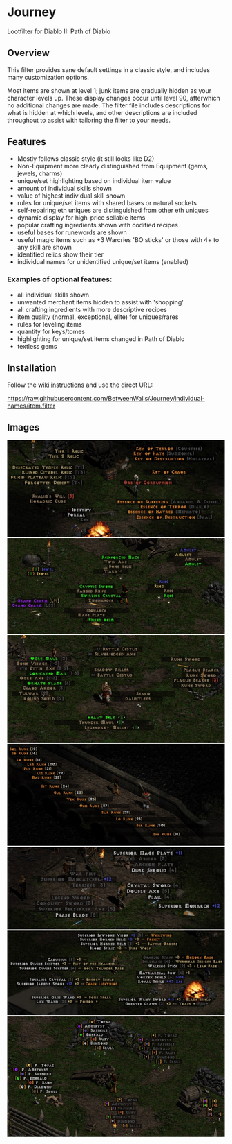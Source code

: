 # Journey
Lootfilter for Diablo II: Path of Diablo

## Overview
This filter provides sane default settings in a classic style, and includes many customization options.

Most items are shown at level 1; junk items are gradually hidden as your character levels up. These display changes occur until level 90, afterwhich no additional changes are made. The filter file includes descriptions for what is hidden at which levels, and other descriptions are included throughout to assist with tailoring the filter to your needs.

## Features
* Mostly follows classic style (it still looks like D2)
* Non-Equipment more clearly distinguished from Equipment (gems, jewels, charms)
* unique/set highlighting based on individual item value
* amount of individual skills shown
* value of highest individual skill shown
* rules for unique/set items with shared bases or natural sockets
* self-repairing eth uniques are distinguished from other eth uniques
* dynamic display for high-price sellable items
* popular crafting ingredients shown with codified recipes
* useful bases for runewords are shown
* useful magic items such as +3 Warcries 'BO sticks' or those with 4+ to any skill are shown
* identified relics show their tier
* individual names for unidentified unique/set items (enabled)

### Examples of optional features:
* all individual skills shown
* unwanted merchant items hidden to assist with 'shopping'
* all crafting ingredients with more descriptive recipes
* item quality (normal, exceptional, elite) for uniques/rares
* rules for leveling items
* quantity for keys/tomes
* highlighting for unique/set items changed in Path of Diablo
* textless gems

## Installation
Follow the [wiki instructions](https://pathofdiablo.com/wiki/index.php?title=List_of_Loot_Filters#How_to_Use) and use the direct URL:

https://raw.githubusercontent.com/BetweenWalls/Journey/individual-names/item.filter

## Images
![_](/images/miscellaneous_items.png)
![_](/images/unidentified_items.png)
![_](/images/uniques_special_properties.png)
![_](/images/runes.png)
![_](/images/regular_items.png)
![_](/images/regular_class_items.png)
![_](/images/gems.png)
